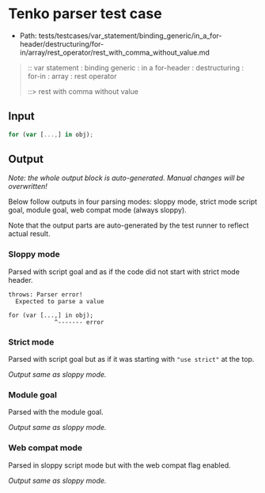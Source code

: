 # Tenko parser test case

- Path: tests/testcases/var_statement/binding_generic/in_a_for-header/destructuring/for-in/array/rest_operator/rest_with_comma_without_value.md

> :: var statement : binding generic : in a for-header : destructuring : for-in : array : rest operator
>
> ::> rest with comma without value

## Input

`````js
for (var [...,] in obj);
`````

## Output

_Note: the whole output block is auto-generated. Manual changes will be overwritten!_

Below follow outputs in four parsing modes: sloppy mode, strict mode script goal, module goal, web compat mode (always sloppy).

Note that the output parts are auto-generated by the test runner to reflect actual result.

### Sloppy mode

Parsed with script goal and as if the code did not start with strict mode header.

`````
throws: Parser error!
  Expected to parse a value

for (var [...,] in obj);
             ^------- error
`````

### Strict mode

Parsed with script goal but as if it was starting with `"use strict"` at the top.

_Output same as sloppy mode._

### Module goal

Parsed with the module goal.

_Output same as sloppy mode._

### Web compat mode

Parsed in sloppy script mode but with the web compat flag enabled.

_Output same as sloppy mode._
